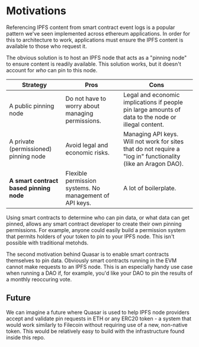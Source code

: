 # Motivations

Referencing IPFS content from smart contract event logs is a popular pattern we've seen implemented across ethereum applications. In order for this to architecture to work, applications must ensure the IPFS content is available to those who request it.

The obvious solution is to host an IPFS node that acts as a "pinning node" to ensure content is readily available. This solution works, but it doesn't account for _who_ can pin to this node.

| **Strategy** | **Pros** | **Cons** |
|-------------------------------------|------------------------------------------------------------------------------------------------|---------------------------------------------------------------------------------------------------------------|
| A public pinning node | Do not have to worry about managing permissions. | Legal and economic implications if people pin large amounts of data to the node or illegal content. |
| A private (permissioned) pinning node | Avoid legal and economic risks. | Managing API keys. Will not work for sites that do not require a "log in" functionality (like an Aragon DAO). |
| **A smart contract based pinning node** | Flexible permission systems. No management of API keys. | A lot of boilerplate. |

Using smart contracts to determine who can pin data, or what data can get pinned, allows any smart contract developer to create their own pinning permissions. For example, anyone could easily build a permission system that permits holders of your token to pin to your IPFS node. This isn't possible with traditional metohds.

The second motivation behind Quasar is to enable smart contracts themselves to pin data. Obviously smart contracts running in the EVM cannot make requests to an IPFS node. This is an especially handy use case when running a DAO if, for example, you'd like your DAO to pin the results of a monthly reoccuring vote.

## Future

We can imagine a future where Quasar is used to help IPFS node providers accept and validate pin requests in ETH or any ERC20 token - a system that would work similarly to Filecoin without requiring use of a new, non-native token. This would be relatively easy to build with the infrastructure found inside this repo.
